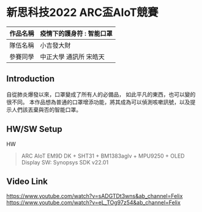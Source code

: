 # 新思科技2022 ARC盃AIoT競賽
 | 作品名稱  | 疫情下的護身符 : 智能口罩 |
 | ------------- | ------------- |
 | 隊伍名稱  | 小吉發大財  |
 | 參賽同學  | 中正大學 通訊所 宋皓天|

## Introduction
自從肺炎爆發以來，口罩變成了所有人的必備品，
如此平凡的東西，也可以變的很不同。
本作品想為普通的口罩增添功能，將其成為可以偵測咳嗽訊號，以及提示人們該丟棄與否的智能口罩。


## HW/SW Setup
HW 
>ARC AIoT EM9D DK + SHT31 + BM1383aglv + MPU9250 + OLED Display
SW: 
>Synopsys SDK v22.01

## Video Link
https://www.youtube.com/watch?v=sADGTDt3wns&ab_channel=Felix  
https://www.youtube.com/watch?v=eL_TOg97z54&ab_channel=Felix


